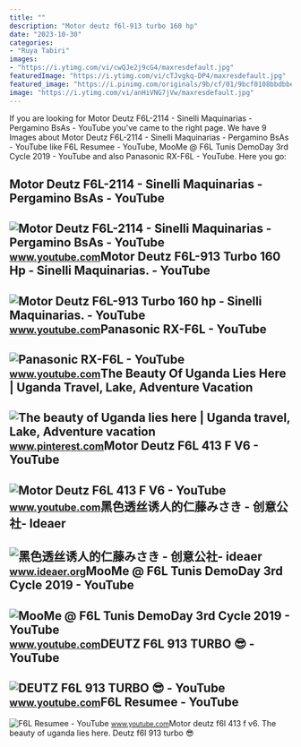 ```yaml
---
title: ""
description: "Motor deutz f6l-913 turbo 160 hp"
date: "2023-10-30"
categories:
- "Ruya Tabiri"
images:
- "https://i.ytimg.com/vi/cwQJe2j9cG4/maxresdefault.jpg"
featuredImage: "https://i.ytimg.com/vi/cTJvgkq-DP4/maxresdefault.jpg"
featured_image: "https://i.pinimg.com/originals/9b/cf/01/9bcf0108bbdbbe1d6fcbe60d41fc630b.jpg"
image: "https://i.ytimg.com/vi/anHiVNG7jVw/maxresdefault.jpg"
---
```


If you are looking for Motor Deutz F6L-2114 - Sinelli Maquinarias - Pergamino BsAs - YouTube you've came to the right page. We have 9 Images about Motor Deutz F6L-2114 - Sinelli Maquinarias - Pergamino BsAs - YouTube like F6L Resumee - YouTube, MooMe @ F6L Tunis DemoDay 3rd Cycle 2019 - YouTube and also Panasonic RX-F6L - YouTube. Here you go:

Motor Deutz F6L-2114 - Sinelli Maquinarias - Pergamino BsAs - YouTube
---------------------------------------------------------------------

 ![Motor Deutz F6L-2114 - Sinelli Maquinarias - Pergamino BsAs - YouTube](https://i.ytimg.com/vi/p6-jhdMSHKs/maxresdefault.jpg) <small>www.youtube.com</small>Motor Deutz F6L-913 Turbo 160 Hp - Sinelli Maquinarias. - YouTube
-----------------------------------------------------------------

 ![Motor Deutz F6L-913 Turbo 160 hp - Sinelli Maquinarias. - YouTube](https://i.ytimg.com/vi/mkst9CtotXk/maxresdefault.jpg) <small>www.youtube.com</small>Panasonic RX-F6L - YouTube
--------------------------

 ![Panasonic RX-F6L - YouTube](https://i.ytimg.com/vi/anHiVNG7jVw/maxresdefault.jpg) <small>www.youtube.com</small>The Beauty Of Uganda Lies Here | Uganda Travel, Lake, Adventure Vacation
------------------------------------------------------------------------

 ![The beauty of Uganda lies here | Uganda travel, Lake, Adventure vacation](https://i.pinimg.com/originals/9b/cf/01/9bcf0108bbdbbe1d6fcbe60d41fc630b.jpg) <small>www.pinterest.com</small>Motor Deutz F6L 413 F V6 - YouTube
----------------------------------

 ![Motor Deutz F6L 413 F V6 - YouTube](https://i.ytimg.com/vi/cTJvgkq-DP4/maxresdefault.jpg) <small>www.youtube.com</small>黑色透丝诱人的仁藤みさき - 创意公社- Ideaer
---------------------------

 ![黑色透丝诱人的仁藤みさき - 创意公社- ideaer](http://www.ideaer.org/attachments/2013/04/1_201304211237233aIya.jpg) <small>www.ideaer.org</small>MooMe @ F6L Tunis DemoDay 3rd Cycle 2019 - YouTube
--------------------------------------------------

 ![MooMe @ F6L Tunis DemoDay 3rd Cycle 2019 - YouTube](https://i.ytimg.com/vi/cwQJe2j9cG4/maxresdefault.jpg) <small>www.youtube.com</small>DEUTZ F6L 913 TURBO 😎 - YouTube
-------------------------------

 ![DEUTZ F6L 913 TURBO 😎 - YouTube](https://i.ytimg.com/vi/Q1a80Jx63Tk/maxresdefault.jpg) <small>www.youtube.com</small>F6L Resumee - YouTube
---------------------

 ![F6L Resumee - YouTube](https://i.ytimg.com/vi/CDMa9YULxNY/maxresdefault.jpg?sqp=-oaymwEmCIAKENAF8quKqQMa8AEB-AG-B4AC0AWKAgwIABABGGEgYShhMA8=&rs=AOn4CLBn_upe9ySvOMNaO6g7tDtizBvSyQ) <small>www.youtube.com</small>Motor deutz f6l 413 f v6. The beauty of uganda lies here. Deutz f6l 913 turbo 😎
